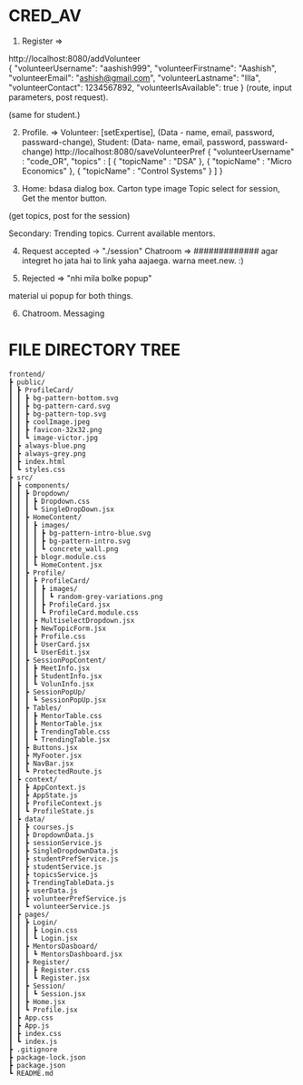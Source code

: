 # CRED_AV


1. Register =>  

http://localhost:8080/addVolunteer  
{
	"volunteerUsername": "aashish999",
    "volunteerFirstname": "Aashish",
    "volunteerEmail": "ashish@gmail.com",
    "volunteerLastname": "Illa",
    "volunteerContact": 1234567892,
    "volunteerIsAvailable": true
}
(route, input parameters, post request).

(same for student.)



2. Profile.
=>
Volunteer:
[setExpertise], (Data - name, email, password, passward-change),
Student:
(Data-  name, email, password, passward-change)
http://localhost:8080/saveVolunteerPref
{
	"volunteerUsername" : "code_OR",
	"topics" : [
		{
			"topicName" : "DSA"
		},
		{
			"topicName" : "Micro Economics"
		},
		{
			"topicName" : "Control Systems"
		}
	]
}



3. Home:
bdasa dialog box.
Carton type image
Topic select for session, Get the mentor button.

(get topics, post for the session)


Secondary:
Trending topics.
Current available mentors.


4. Request accepted -> "./session"
Chatroom =>    #############
agar integret ho jata hai to link yaha aajaega.
warna meet.new. :)


5. Rejected => "nhi mila bolke popup"

material ui popup for both things.


6. Chatroom.
Messaging

# FILE DIRECTORY TREE

```
frontend/
┣ public/
┃ ┣ ProfileCard/
┃ ┃ ┣ bg-pattern-bottom.svg
┃ ┃ ┣ bg-pattern-card.svg
┃ ┃ ┣ bg-pattern-top.svg
┃ ┃ ┣ coolImage.jpeg
┃ ┃ ┣ favicon-32x32.png
┃ ┃ ┗ image-victor.jpg
┃ ┣ always-blue.png
┃ ┣ always-grey.png
┃ ┣ index.html
┃ ┗ styles.css
┣ src/
┃ ┣ components/
┃ ┃ ┣ Dropdown/
┃ ┃ ┃ ┣ Dropdown.css
┃ ┃ ┃ ┗ SingleDropDown.jsx
┃ ┃ ┣ HomeContent/
┃ ┃ ┃ ┣ images/
┃ ┃ ┃ ┃ ┣ bg-pattern-intro-blue.svg
┃ ┃ ┃ ┃ ┣ bg-pattern-intro.svg
┃ ┃ ┃ ┃ ┗ concrete_wall.png
┃ ┃ ┃ ┣ blogr.module.css
┃ ┃ ┃ ┗ HomeContent.jsx
┃ ┃ ┣ Profile/
┃ ┃ ┃ ┣ ProfileCard/
┃ ┃ ┃ ┃ ┣ images/
┃ ┃ ┃ ┃ ┃ ┗ random-grey-variations.png
┃ ┃ ┃ ┃ ┣ ProfileCard.jsx
┃ ┃ ┃ ┃ ┗ ProfileCard.module.css
┃ ┃ ┃ ┣ MultiselectDropdown.jsx
┃ ┃ ┃ ┣ NewTopicForm.jsx
┃ ┃ ┃ ┣ Profile.css
┃ ┃ ┃ ┣ UserCard.jsx
┃ ┃ ┃ ┗ UserEdit.jsx
┃ ┃ ┣ SessionPopContent/
┃ ┃ ┃ ┣ MeetInfo.jsx
┃ ┃ ┃ ┣ StudentInfo.jsx
┃ ┃ ┃ ┗ VolunInfo.jsx
┃ ┃ ┣ SessionPopUp/
┃ ┃ ┃ ┗ SessionPopUp.jsx
┃ ┃ ┣ Tables/
┃ ┃ ┃ ┣ MentorTable.css
┃ ┃ ┃ ┣ MentorTable.jsx
┃ ┃ ┃ ┣ TrendingTable.css
┃ ┃ ┃ ┗ TrendingTable.jsx
┃ ┃ ┣ Buttons.jsx
┃ ┃ ┣ MyFooter.jsx
┃ ┃ ┣ NavBar.jsx
┃ ┃ ┗ ProtectedRoute.js
┃ ┣ context/
┃ ┃ ┣ AppContext.js
┃ ┃ ┣ AppState.js
┃ ┃ ┣ ProfileContext.js
┃ ┃ ┗ ProfileState.js
┃ ┣ data/
┃ ┃ ┣ courses.js
┃ ┃ ┣ DropdownData.js
┃ ┃ ┣ sessionService.js
┃ ┃ ┣ SingleDropdownData.js
┃ ┃ ┣ studentPrefService.js
┃ ┃ ┣ studentService.js
┃ ┃ ┣ topicsService.js
┃ ┃ ┣ TrendingTableData.js
┃ ┃ ┣ userData.js
┃ ┃ ┣ volunteerPrefService.js
┃ ┃ ┗ volunteerService.js
┃ ┣ pages/
┃ ┃ ┣ Login/
┃ ┃ ┃ ┣ Login.css
┃ ┃ ┃ ┗ Login.jsx
┃ ┃ ┣ MentorsDasboard/
┃ ┃ ┃ ┗ MentorsDashboard.jsx
┃ ┃ ┣ Register/
┃ ┃ ┃ ┣ Register.css
┃ ┃ ┃ ┗ Register.jsx
┃ ┃ ┣ Session/
┃ ┃ ┃ ┗ Session.jsx
┃ ┃ ┣ Home.jsx
┃ ┃ ┗ Profile.jsx
┃ ┣ App.css
┃ ┣ App.js
┃ ┣ index.css
┃ ┗ index.js
┣ .gitignore
┣ package-lock.json
┣ package.json
┗ README.md
```